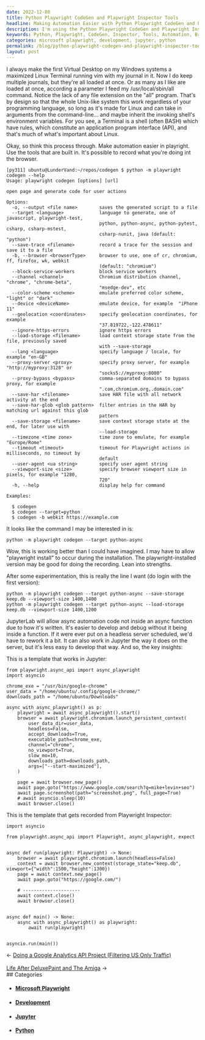 ```yaml
---
date: 2022-12-08
title: Python Playwright CodeGen and Playwright Inspector Tools
headline: Making Automation Easier with Python Playwright CodeGen and Playwright Inspector Tools
description: I'm using the Python Playwright CodeGen and Playwright Inspector Tools to make automation easier. With the built-in tools I can record my browser activity and generate code for it. After experimenting with different commands, I was able to successfully run the python -m playwright codegen --target python-async command, allowing me to record my automation code in JupyterLab. I also created two templates for easier development.
keywords: Python, Playwright, CodeGen, Inspector, Tools, Automation, Browser, JupyterLab, Templates, Development, Headless, Server
categories: microsoft playwright, development, jupyter, python
permalink: /blog/python-playwright-codegen-and-playwright-inspector-tools/
layout: post
---
```



I always make the first Virtual Desktop on my Windows systems a maximized Linux
Terminal running vim with my journal in it. Now I do keep multiple journals,
but they're all loaded at once. Or as many as I like are loaded at once,
according a parameter I feed my /usr/local/sbin/all command. Notice the lack of
any file extension on the "all" program. That's by design so that the whole
Unix-like system this work regardless of your programming language, so long as
it's made for Linux and can take in arguments from the command-line... and
maybe inherit the invoking shell's environment variables. For you see, a
Terminal is a shell (often BASH) which have rules, which constitute an
application program interface (API), and that's much of what's important about
Linux.

Okay, so think this process through. Make automation easier in playright. Use
the tools that are built in. It's possible to record what you're doing int the
browser.

    [py311] ubuntu@LunderVand:~/repos/codegen $ python -m playwright codegen --help
    Usage: playwright codegen [options] [url]

    open page and generate code for user actions

    Options:
      -o, --output <file name>        saves the generated script to a file
      --target <language>             language to generate, one of javascript, playwright-test,
                                      python, python-async, python-pytest, csharp, csharp-mstest,
                                      csharp-nunit, java (default: "python")
      --save-trace <filename>         record a trace for the session and save it to a file
      -b, --browser <browserType>     browser to use, one of cr, chromium, ff, firefox, wk, webkit
                                      (default: "chromium")
      --block-service-workers         block service workers
      --channel <channel>             Chromium distribution channel, "chrome", "chrome-beta",
                                      "msedge-dev", etc
      --color-scheme <scheme>         emulate preferred color scheme, "light" or "dark"
      --device <deviceName>           emulate device, for example  "iPhone 11"
      --geolocation <coordinates>     specify geolocation coordinates, for example
                                      "37.819722,-122.478611"
      --ignore-https-errors           ignore https errors
      --load-storage <filename>       load context storage state from the file, previously saved
                                      with --save-storage
      --lang <language>               specify language / locale, for example "en-GB"
      --proxy-server <proxy>          specify proxy server, for example "http://myproxy:3128" or
                                      "socks5://myproxy:8080"
      --proxy-bypass <bypass>         comma-separated domains to bypass proxy, for example
                                      ".com,chromium.org,.domain.com"
      --save-har <filename>           save HAR file with all network activity at the end
      --save-har-glob <glob pattern>  filter entries in the HAR by matching url against this glob
                                      pattern
      --save-storage <filename>       save context storage state at the end, for later use with
                                      --load-storage
      --timezone <time zone>          time zone to emulate, for example "Europe/Rome"
      --timeout <timeout>             timeout for Playwright actions in milliseconds, no timeout by
                                      default
      --user-agent <ua string>        specify user agent string
      --viewport-size <size>          specify browser viewport size in pixels, for example "1280,
                                      720"
      -h, --help                      display help for command

    Examples:

      $ codegen
      $ codegen --target=python
      $ codegen -b webkit https://example.com

It looks like the command I may be interested in is:

    python -m playwright codegen --target python-async

Wow, this is working better than I could have imagined. I may have to allow
"playwright install" to occur during the installation. The playwright-installed
version may be good for doing the recording. Lean into strengths.

After some experimentation, this is really the line I want (do login with the
first version):

    python -m playwright codegen --target python-async --save-storage keep.db --viewport-size 1400,1400
    python -m playwright codegen --target python-async --load-storage keep.db --viewport-size 1400,1200

JupyterLab will allow async automation code not inside an async function due to
how it's written. It's easier to develop and debug without it being inside a
function. If it were ever put on a headless server scheduled, we'd have to
rework it a bit. It can also work in Jupyter the way it does on the server, but
it's less easy to develop that way. And so, the key insights:

This is a template that works in Jupyter:

    from playwright.async_api import async_playwright
    import asyncio

    chrome_exe = "/usr/bin/google-chrome"
    user_data = "/home/ubuntu/.config/google-chrome/"
    downloads_path = "/home/ubuntu/Downloads"

    async with async_playwright() as p:
        playwright = await async_playwright().start()
        browser = await playwright.chromium.launch_persistent_context(
            user_data_dir=user_data,
            headless=False,
            accept_downloads=True,
            executable_path=chrome_exe,
            channel="chrome",
            no_viewport=True,
            slow_mo=10,
            downloads_path=downloads_path,
            args=["--start-maximized"],
        )

        page = await browser.new_page()
        await page.goto("https://www.google.com/search?q=mike+levin+seo")
        await page.screenshot(path="screenshot.png", full_page=True)
        # await asyncio.sleep(10)
        await browser.close()

This is the template that gets recorded from Playwright Inspector:

    import asyncio

    from playwright.async_api import Playwright, async_playwright, expect


    async def run(playwright: Playwright) -> None:
        browser = await playwright.chromium.launch(headless=False)
        context = await browser.new_context(storage_state="keep.db", viewport={"width":1500,"height":1300})
        page = await context.new_page()
        await page.goto("https://google.com/")

        # ---------------------
        await context.close()
        await browser.close()


    async def main() -> None:
        async with async_playwright() as playwright:
            await run(playwright)


    asyncio.run(main())


<div class="arrow-links"><div class="post-nav-prev"><span class="arrow">&larr;&nbsp;</span><a href="/blog/doing-a-google-analytics-api-project-filtering-us-only-traffic/">Doing a Google Analytics API Project (Filtering US Only Traffic)</a></div> &nbsp; <div class="post-nav-next"><a href="/blog/life-after-deluxepaint-and-the-amiga/">Life After DeluxePaint and The Amiga</a><span class="arrow">&nbsp;&rarr;</span></div></div>
## Categories

<ul>
<li><h4><a href='/microsoft-playwright/'>Microsoft Playwright</a></h4></li>
<li><h4><a href='/development/'>Development</a></h4></li>
<li><h4><a href='/jupyter/'>Jupyter</a></h4></li>
<li><h4><a href='/python/'>Python</a></h4></li></ul>